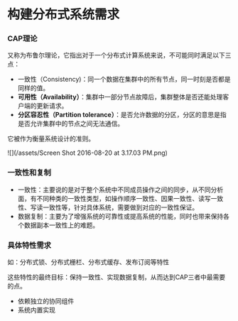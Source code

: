 # 构建分布式系统需求

### CAP理论

又称为布鲁尔理论，它指出对于一个分布式计算系统来说，不可能同时满足以下三点：

* 一致性（Consistency\)：同一个数据在集群中的所有节点，同一时刻是否都是同样的值。
* **可用性（Availability）**：集群中一部分节点故障后，集群整体是否还能处理客户端的更新请求。
* **分区容忍性（Partition tolerance）**：是否允许数据的分区，分区的意思是指是否允许集群中的节点之间无法通信。

它被作为衡量系统设计的准则。

![](/assets/Screen Shot 2016-08-20 at 3.17.03 PM.png)

### 一致性和复制

*    一致性：主要说的是对于整个系统中不同成员操作之间的同步，从不同分析面，有不同种类的一致性类型，如操作顺序一致性、因果一致性、读写一致性、写读一致性等，针对具体系统，需要做到对应的一致性保证。
*    数据复制：主要为了增强系统的可靠性或提高系统的性能，同时也带来保持各个数据副本一致性上的难题。

### 具体特性需求

如：分布式锁、分布式栅栏、分布式缓存、发布订阅等特性

这些特性的最终目标：保持一致性、实现数据复制，从而达到CAP三者中最需要的点。

*    依赖独立的协同组件
*    系统内置实现
